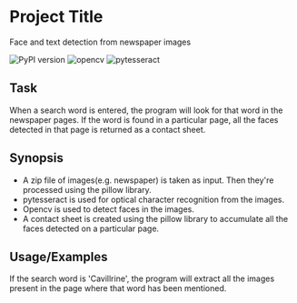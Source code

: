 
# Project Title

Face and text detection from newspaper images

![PyPI version](https://img.shields.io/pypi/v/pillow?label=Pillow)
![opencv](https://img.shields.io/pypi/v/opencv-python?label=opencv)
![pytesseract](https://img.shields.io/pypi/v/pytesseract?label=pytesseract)

## Task

When a search word is entered, the program will look for that word in the newspaper pages. If the word is found in a particular page, all the faces detected in that page is returned as a contact sheet.
## Synopsis

* A zip file of images(e.g. newspaper) is taken as input. Then they're processed using the pillow library.
* pytesseract is used for optical character recognition from the images.
* Opencv is used to detect faces in the images.
* A contact sheet is created using the pillow library to accumulate all the faces detected on a particular page.





## Usage/Examples

If the search word is 'Cavillrine', the program will extract all the images present in the page where that word has been mentioned. 

